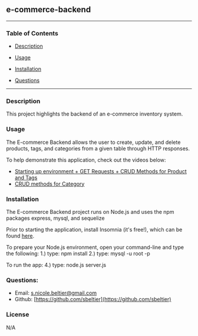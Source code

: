 ## e-commerce-backend

---

### Table of Contents
* [Description](#description)

* [Usage](#usage)

* [Installation](#installation)

* [Questions](#questions)

---

### Description
This project highlights the backend of an e-commerce inventory system.

### Usage
The E-commerce Backend allows the user to create, update, and delete products, tags, and categories from a given table through HTTP responses.

To help demonstrate this application, check out the videos below:
* [Starting up environment + GET Requests + CRUD Methods for Product and Tags](https://drive.google.com/file/d/1Q8dDVJLs5psKJtiGtOLgEaRSurVMHhtn/view)
* [CRUD methods for Category](https://drive.google.com/file/d/1Hy-tRmrnc7akiPXW1nucLB93j7w_lj2D/view)

### Installation
The E-commerce Backend project runs on Node.js and uses the npm packages express, mysql, and sequelize

Prior to starting the application, install Insomnia (it's free!), which can be found [here](https://insomnia.rest/).

To prepare your Node.js environment, open your command-line and type the following:
1.) type: npm install
2.) type: mysql -u root -p

To run the app:
4.) type: node.js server.js


### Questions:

* Email: s.nicole.beltier@gmail.com
* Github: [https://github.com/sbeltier](https://github.com/sbeltier)


### License
N/A
